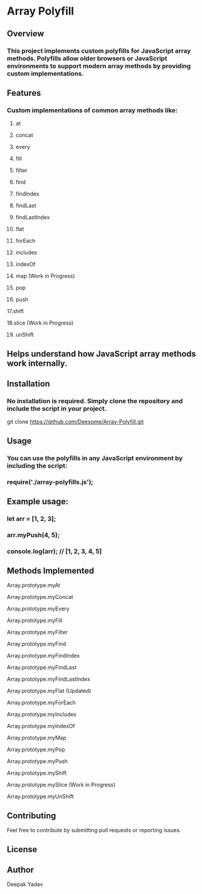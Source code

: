 # Array Polyfill

## Overview

### This project implements custom polyfills for JavaScript array methods. Polyfills allow older browsers or JavaScript environments to support modern array methods by providing custom implementations.

## Features

### Custom implementations of common array methods like:

1. at

2. concat

3. every

4. fill

5. filter

6. find

7. findIndex

8. findLast

9. findLastIndex

10. flat

11. forEach

12. includes

13. indexOf

14. map (Work in Progress)

15. pop

16. push

17.shift

18.slice (Work in Progress)

19. unShift

## Helps understand how JavaScript array methods work internally.

## Installation

### No installation is required. Simply clone the repository and include the script in your project.

git clone https://github.com/Deesome/Array-Polyfill.git

## Usage

### You can use the polyfills in any JavaScript environment by including the script:

### require('./array-polyfills.js');

## Example usage:

### let arr = [1, 2, 3];
### arr.myPush(4, 5);
### console.log(arr); // [1, 2, 3, 4, 5]

## Methods Implemented

Array.prototype.myAt

Array.prototype.myConcat

Array.prototype.myEvery

Array.prototype.myFill

Array.prototype.myFilter

Array.prototype.myFind

Array.prototype.myFindIndex

Array.prototype.myFindLast

Array.prototype.myFindLastIndex

Array.prototype.myFlat (Updated)

Array.prototype.myForEach

Array.prototype.myIncludes

Array.prototype.myIndexOf

Array.prototype.myMap 

Array.prototype.myPop

Array.prototype.myPush

Array.prototype.myShift

Array.prototype.mySlice (Work in Progress)

Array.prototype.myUnShift

## Contributing

Feel free to contribute by submitting pull requests or reporting issues.

## License



## Author

Deepak Yadav